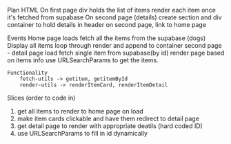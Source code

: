 Plan
HTML
On first page
div holds the list of items
render each item once it's fetched from supabase
On second page (details)
create section and div container to hold details
in header on second page, link to home page

Events
Home page loads
fetch all the items from the supabase (dogs)
Display all items
loop through render and append to container
second page - detail page load
fetch single item from supabase(by id)
render page based on items info
use URLSearchParams to get the items.

    Functionality
        fetch-utils -> getitem, getitemById
        render-utils -> renderItemCard, renderItemDetail

Slices (order to code in)

1. get all items to render to home page on load
2. make item cards clickable and have them redirect to detail page
3. get detail page to render with appropriate deatils (hard coded ID)
4. use URLSearchParams to fill in id dynamically
